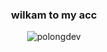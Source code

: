<h3 align="center">wilkam to my acc</h1>
<p align="center"> <img src="https://komarev.com/ghpvc/?username=polongdev&label=Profile%20views&color=0e75b6&style=flat" alt="polongdev" /> </p>
